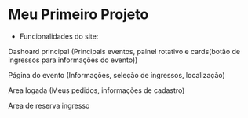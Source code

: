 # Meu Primeiro Projeto
 - Funcionalidades do site: 

Dashoard principal (Principais eventos, painel rotativo e cards(botão de ingressos para informações do evento)) 

Página do evento (Informações, seleção de ingressos, localização) 

Area logada (Meus pedidos, informações de cadastro) 

Area de reserva ingresso
